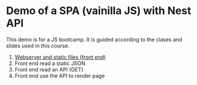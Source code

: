 # Demo of a SPA (vainilla JS) with Nest API

This demo is for a JS bootcamp. It is guided according to the clases and slides used in this course.

1. [Webserver and static files (front end)](1-staticfiles.md)
2. Front end read a static JSON
3. Front end read an API (GET)
4. Front end use the API to render page


